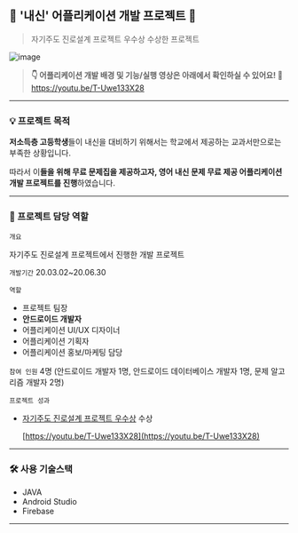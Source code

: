 ## 💯 '내신' 어플리케이션 개발 프로젝트 💯
> 자기주도 진로설계 프로젝트 우수상 수상한 프로젝트

![image](https://user-images.githubusercontent.com/60427387/164089338-8ac1e180-c494-4759-aec1-d0e9758159c7.png)

> **👇 어플리케이션 개발 배경 및 기능/실행 영상은 아래에서 확인하실 수 있어요! 👀**   
https://youtu.be/T-Uwe133X28
---

### 💡 프로젝트 목적

**저소득층 고등학생**들이 내신을 대비하기 위해서는 학교에서 제공하는 교과서만으로는 부족한 상황입니다.

따라서 이**들을 위해 무료 문제집을 제공하고자, 영어 내신 문제 무료 제공 어플리케이션 개발 프로젝트를 진행**하였습니다.

---

### 💎 프로젝트 담당 역할

`개요`

자기주도 진로설계 프로젝트에서 진행한 개발 프로젝트

`개발기간`
 20.03.02~20.06.30

`역할`

- 프로젝트 팀장
- **안드로이드 개발자**
- 어플리케이션 UI/UX 디자이너
- 어플리케이션 기획자
- 어플리케이션 홍보/마케팅 담당

`참여 인원` 4명 (안드로이드 개발자 1명, 안드로이드 데이터베이스 개발자 1명, 문제 알고리즘 개발자 2명)

`프로젝트 성과`

- [자기주도 진로설계 프로젝트 우수상](https://drive.google.com/file/d/1WJjzNWJJlD54Xr7xg3mj_VmGosV6G8b2/view?usp=sharing) 수상
    
    [https://youtu.be/T-Uwe133X28](https://youtu.be/T-Uwe133X28)
    
---    

### 🛠 사용 기술스택

- JAVA
- Android Studio
- Firebase

---

